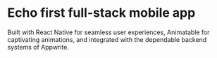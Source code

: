 # Echo first full-stack mobile app
Built with React Native for seamless user experiences, Animatable for captivating animations, and integrated with the dependable backend systems of Appwrite.
